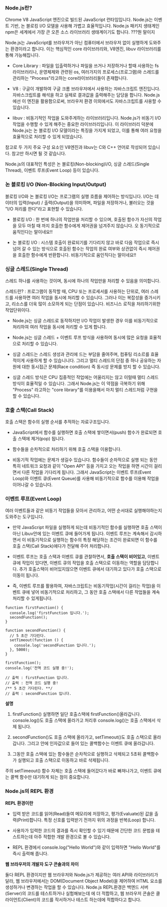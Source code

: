 ### Node.js란?

Chrome V8 JavaScript 엔진으로 빌드된 JavaScript 런타임입니다.
Node.js는 이벤트 기반, 논 블로킹 I/O 모델을 사용해 가볍고 효율적입니다. Node.js 패키지 생태계인 npm은 세계에서 가장 큰 오픈 소스 라이브러리 생태계이기도 합니다. ???뭔 말이지

Node.js는 JavaScript를 브라우저가 아닌 컴퓨터에서 브라우저 없이 실행하게 도와주는 환경이라고 합니다. 이는 핵심적인 core 라이브러리와, V8엔진, libuv 라이브러리를 통해 가능해집니다.

- Core Library : 파일을 입출력하거나 파일을 쓰거나 저장하거나 할때 사용하는 fs라이브러리나, 운영체제와 관련된 os, 여러가지의 프로세스(프로그램)와 스레드를 관리하는 "Process"라고하는 core라이브러리들이 존재합니다.

- V8 : 구글이 개발하여 구글 크롬 브라우저에서 사용하는 자바스크립트 엔진입니다. 자바스크립트를 해석을 하고 실제로 결과값을 출력해주는 담당을 합니다. Node.js에선 이 엔진을 활용함으로써, 브라우저 환경 이외에서도 자바스크립트를 사용할 수 있습니다.

- libuv : 비동기적인 작업을 도와주게하는 라이브러리입니다.
  Node.js가 비동기 I/O 작업을 수행할 수 있게 해주는 중요한 라이브러리입니다. 이 라이브러리 덕분에 Node.js는 논 블로킹 I/O 모델이라는 특징을 가지게 되었고, 이를 통해 여러 요청을 효율적으로 처리할 수 있게 되었습니다.

참고로 두 가지 주요 구성 요소인 V8엔진과 libuv는 C와 C++ 언어로 작성되어 있습니다. 참고만 하시면 될 것 같습니다.

Node.js의 대표적인 특성은 논 블로킹(Non-blocking)I/O, 싱글 스레드(Single Thread), 이벤트 루프(Event Loop) 등이 있습니다.

### 논 블로킹 I/O (Non-Blocking Input/Output)

블로킹 I/O와 논 블로킹 I/O는 프로그램의 실행 흐름을 제어하는 방식입니다.
I/O는 데이터의 입력(Input) / 출력(Output)을 의미하며, 파일을 저장하거나, 불러오는 것을 "I/O 처리를 한다"라고 표현할 수 있습니다.

- 블로킹 I/O : 한 번에 하나의 작업만을 처리할 수 있으며, 호출된 함수가 자신의 작업을 모두 마칠 때 까지 호출한 함수에게 제어권을 넘겨주지 않습니다. 오 동기적으로 움직인다는 말이네요!!

- 논 블로킹 I/O : 시스템 호출이 완료되기를 기다리지 않고 바로 다음 작업으로 즉시 넘어 갈 수 있는 방식으로 호출된 함수는 작업의 완료 여부와 상관없이 즉시 제어권을 호출한 함수에게 반환합니다.
  비동기적으로 움인직다는 말이네요!!

### 싱글 스레드(Single Thread)

스레드 하나를 사용하는 것이며, 동시에 하나의 작업만을 처리할 수 있음을 의미합니다.

스레드란? : 프로그램이 동작할 때, CPU 또는 프로세서를 사용하는 단위로, 여러 스레드를 사용하면 여러 작업을 동시에 처리할 수 있습니다. 그러나 이는 복잡성을 증가시키고, 리소스를 더욱 많이 소모하게 되는 단점이 있습니다. 비즈니스 로직을 처리하기위한 작업단위이다.

- Node.js는 싱글 스레드로 동작하지만 I/O 작업이 발생한 경우 이를 비동기적으로 처리하여 여러 작업을 동시에 처리할 수 있게 합니다.

- Node.js는 싱글 스레드 + 이벤트 루프 방식을 사용하여 동시에 많은 요청을 효율적으로 처리할 수 있습니다.

- 싱글 스레드는 스레드 생성과 관리에 드는 부담을 줄여주며, 컴퓨팅 리소르를 효율적이게 사용하게 할 수 있습니니다.
  그리고 멀티 스레드의 단점 중 하나 공유하는 자원에 대한 동시접근 문제(Race condition) 즉 동시성 문제를 방지 할 수 있습니다.

- 싱글 스레드 방식은 CPU 집중적인 작업에는 어울리지는 않고 이럴때 멀티 스레드 방식이 효율적일 수 있습니다. 그래서 Node.js는 이 약점을 극복하기 위해 "Process" 라고하는 "core library"를 이용을해서 마치 멀티 스레드처럼 구현을 할 수 있습니다.

### 호출 스택(Call Stack)

호출 스택은 함수의 실행 순서를 추적하는 자료구조입니다.

- JavaScript에서 함수를 실행하면 호출 스택에 쌓이면서(push) 함수가 완료되면 호출 스택에 제거(pop) 됩니다.

- 함수들을 순차적으로 처리하기 위해 호출 스택을 이용합니다.

- 비동기적 작업에는 문제가 생길수 있습니다. 함수들이 순차적으로 실행 되는 동안 특히 네트워크 요청과 같이 "Open API" 등을 가지고 오는 작업을 하면 시간이 걸리면서 다른 작업을 기다리게 됩니다.
  그래서 JavaScript는 이벤트 루프(Event Loop)와 이벤트 큐(Event Queue)를 사용해 비동기적으로 함수를 이용해 작업을 이어나갈 수 있습니다.

### 이벤트 루프(Event Loop)

여러 이벤트들과 같은 비동기 작업들을 모아서 관리하고, 어떤 순서대로 실행해야하는지 도와주는 도구입니다.

- 만약 JavaScript 파일을 실행하게 되는데 비동기적인 함수를 실행하면 호출 스택이 아닌 Libuv안에 있는 이벤트 큐에 들어가게 됩니다. 이벤트 루프는 계속해서 감시하면서 이 비동기적으로 실행하는 함수의 특정 해당하는 조건이 완료되면 이 함수를 호출 스택(Call Stack)에다가 전달해 주어 처리합니다.

- 이벤트 루프는 호출 스택과 이벤트 큐를 관찰하면서, **호출 스택이 비어있고**, 이벤트 큐에 작업이 있다면, 이벤트 큐의 작업을 호출 스택으로 이동하는 역할을 담당합니다.
  추가 호출스택이 비어있지않으면 이벤트 큐에서 대기하고 있다가 호출 스택으로 이동이 됩니다.

- 즉, 이벤트 루프를 활용하여, 자바스크립트는 비동기작업(시간이 걸리는 작업)을 이벤트 큐에 넣어 비동기적으로 처리하고, 그 동안 호출 스택에서 다른 작업들을 계속 처리할 수 있게됩니다.

```
function firstFunction() {
  console.log('firstFunction 입니다.');
  secondFunction();
}

function secondFunction() {
  // 5 초간 기다린다.
  setTimeout(function () {
    console.log('secondFunction 입니다.');
  }, 5000);
}

firstFunction();
console.log('전역 코드 실행 중!');

// 출력 : firstFunction 입니다.
// 출력 : 전역 코드 실행 중!
/** 5 초간 기다린다. **/
// 출력 : secondFunction 입니다.
```

**설명**

1. firstFunction() 실행하면 일단 호출스택에 firstFunction()올라갑니다.
   console.log()도 호출 스택에 올라가고 처리후 console.log()는 호출 스택에서 삭제 됩니다.

2. secondFunction()도 호출 스택에 올라가고, setTimeout()도 호출 스택으로 올라갑니다. 그리고 안에 인자값으로 들어 있는 콜백함수는 이벤트 큐에 올라갑니다.

3. 그동안 호출 스택에 있는 함수들은 순차적으로 실행하고 삭제되고 5초뒤 콜백함수가 실행되고 호출 스택으로 이동하고 바로 삭제됩니다.

주의 setTimeout() 함수 자체는 호출 스택에 들어갔다가 바로 빠져나가고, 이벤트 큐에는 콜백 함수만 대기하게 되는 점이 중요합니다.

### Node.js의 REPL 환경

**REPL 환경이란**

- 입력 받은 코드를 읽어(Read)들여 메모리에 저장하고, 평가(Evaluate)된 값을 출력(Print)합니다. 특정 신호를 입력받기 전까지 위의 과정을 반복(Loop) 합니다.

- 사용자가 입력한 코드의 결과를 즉시 확인할 수 있기 때문에 간단한 코드 문법을 테스트하는데 아주 적합한 개발 환경으로 볼 수 있습니다.

- REPL 환경에서 console.log("Hello World")와 같이 입력하면 "Hello World"를 즉시 출력해 줍니다.

**웹 브라우저의 개발자 도구 콘솔과의 차이**

둘다 REPL 환경이지만 웹 브라우저와 Node.js가 제공하는 여러 API와 라이브러리가 달라, 웹 브라우저에서는 DOM(Document Object Model)을 제어하여 HTML 요소를 생성하거나 변경하는 작업을 할 수 있습니다.
Node.js REPL환경은 백엔드 서버(Server)의 코드를 테스트하거나 실험해보는데 에 더 적합하고, 웹 브라우저 콘솔은 클라이언트(Client)의 코드를 작서하거나 테스트 하는데에 적합하다고 합니다.
